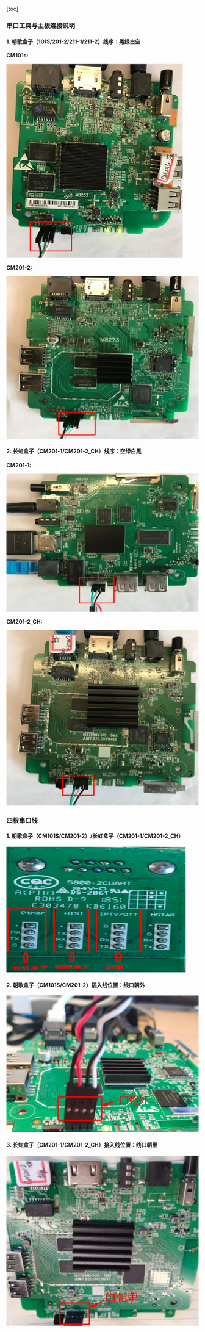 [toc]

### 串口工具与主板连接说明

#### 1. 朝歌盒子（101S/201-2/211-1/211-2）线序：黑绿白空

**CM101s:**

![02](./images/02.png)

**CM201-2:**

![03](./images/03.png)

#### 2. 长虹盒子（CM201-1/CM201-2_CH）线序：空绿白黑

**CM201-1:**

![04](./images/04.png)

**CM201-2_CH:**

![05](./images/05.png)

### 四根串口线

#### 1. 朝歌盒子（CM101S/CM201-2）/长虹盒子（CM201-1/CM201-2_CH）

![06](./images/06.png)

#### 2. 朝歌盒子（CM101S/CM201-2）插入线位置：线口朝外

![07](./images/07.png)

#### 3. 长虹盒子（CM201-1/CM201-2_CH）接入线位置：线口朝里

![08](./images/08.png)